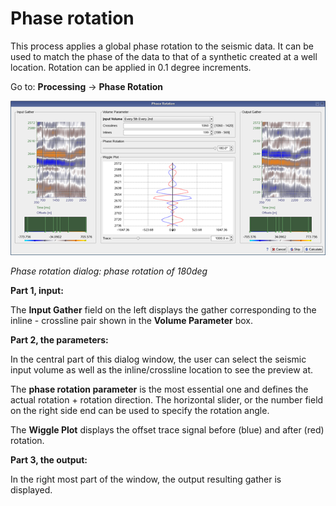 # Phase rotation

This process applies a global phase rotation to the seismic data. It can be used to match the phase of the data to that of a synthetic created at a well location. Rotation can be applied in 0.1 degree increments.

Go to: **Processing** → **Phase Rotation**

![](../../.gitbook/assets/081_processing.png)

_Phase rotation dialog: phase rotation of 180deg_

**Part 1, input:**

The **Input Gather** field on the left displays the gather corresponding to the inline - crossline pair shown in the **Volume Parameter** box.

**Part 2, the parameters:**

In the central part of this dialog window, the user can select the seismic input volume as well as the inline/crossline location to see the preview at.

The **phase rotation parameter** is the most essential one and defines the actual rotation + rotation direction. The horizontal slider, or the number field on the right side end can be used to specify the rotation angle.

The **Wiggle Plot** displays the offset trace signal before \(blue\) and after \(red\) rotation.

**Part 3, the output:**

In the right most part of the window, the output resulting gather is displayed.


